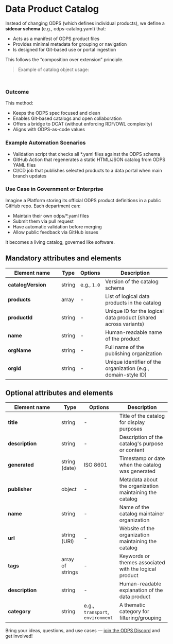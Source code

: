 # Data Product Catalog

Instead of changing ODPS (which defines individual products), we define a **sidecar schema** (e.g., odps-catalog.yaml) that:

* Acts as a manifest of ODPS product files
* Provides minimal metadata for grouping or navigation
* Is designed for Git-based use or portal ingestion

This follows the “composition over extension” principle.

> Example of catalog object usage:

```yml



```

### Outcome

This method:

* Keeps the ODPS spec focused and clean
* Enables Git-based catalogs and open collaboration
* Offers a bridge to DCAT (without enforcing RDF/OWL complexity)
* Aligns with ODPS-as-code values

### Example Automation Scenarios

* Validation script that checks all *.yaml files against the ODPS schema
* GitHub Action that regenerates a static HTML/JSON catalog from ODPS YAML files
* CI/CD job that publishes selected products to a data portal when main branch updates

### Use Case in Government or Enterprise

Imagine a Platform storing its official ODPS product definitions in a public GitHub repo. Each department can:

* Maintain their own odps/*.yaml files
* Submit them via pull request
* Have automatic validation before merging
* Allow public feedback via GitHub issues

It becomes a living catalog, governed like software.

## Mandatory attributes and elements


| <div style="width:150px">Element name</div> | Type   | Options     | Description                                  |
| ------------------------------------------- | ------ | ----------- | -------------------------------------------- |
| **catalogVersion**                          | string | e.g., `1.0` | Version of the catalog schema                |
| **products**                                | array  | -           | List of logical data products in the catalog |
| **productId**                               | string | -       | Unique ID for the logical data product (shared across variants) |
| **name**                                    | string | -       | Human-readable name of the product                              |
| **orgName**                                 | string | -       | Full name of the publishing organization                      |
| **orgId**                                   | string | -       | Unique identifier of the organization (e.g., domain-style ID) |



## Optional attributes and elements

| <div style="width:150px">Element name</div> | Type          | Options  | Description                                             |
| ------------------------------------------- | ------------- | -------- | ------------------------------------------------------- |
| **title**                                   | string        | -        | Title of the catalog for display purposes               |
| **description**                             | string        | -        | Description of the catalog's purpose or content         |
| **generated**                               | string (date) | ISO 8601 | Timestamp or date when the catalog was generated        |
| **publisher**                               | object        | -        | Metadata about the organization maintaining the catalog |
| **name**                                    | string        | -        | Name of the catalog maintainer organization         |
| **url**                                     | string (URI)  | -        | Website of the organization maintaining the catalog |
| **tags**                                    | array of strings | -     | Keywords or themes associated with the logical product |
| **description**                             | string           | -     | Human-readable explanation of the data product         |
| **category**                                | string           | e.g., `transport`, `environment` | A thematic category for filtering/grouping |

 


Bring your ideas, questions, and use cases — [join the ODPS Discord](https://discord.gg/7KfnFxAc) and get involved!